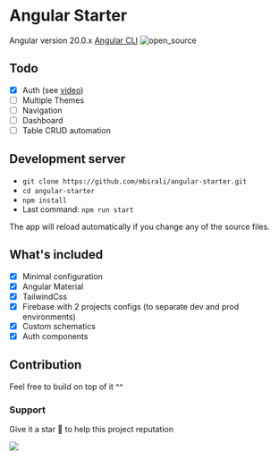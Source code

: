 # Angular Starter

Angular version 20.0.x [Angular CLI](https://github.com/angular/angular-cli)
![open_source](https://github.com/user-attachments/assets/968faa16-7381-4ed0-b7b2-226edaf742a7)

## Todo

-   [x] Auth (see [video](https://youtu.be/EW-nyOwHALo?si=RhoUjMcC91GStdKS))
-   [ ] Multiple Themes
-   [ ] Navigation
-   [ ] Dashboard
-   [ ] Table CRUD automation

## Development server

-   `git clone https://github.com/mbirali/angular-starter.git`
-   `cd angular-starter`
-   `npm install`
-   Last command: `npm run start`

The app will reload automatically if you change any of the source files.

## What's included

-   [x] Minimal configuration
-   [x] Angular Material
-   [x] TailwindCss
-   [x] Firebase with 2 projects configs (to separate dev and prod environments)
-   [x] Custom schematics
-   [x] Auth components

## Contribution

Feel free to build on top of it ^^

### Support

Give it a star 🌟 to help this project reputation

<a href="https://www.buymeacoffee.com/mbirali"><img src="https://img.buymeacoffee.com/button-api/?text=Support Project&emoji=☕&slug=mbirali&button_colour=40DCA5&font_colour=ffffff&font_family=Lato&outline_colour=000000&coffee_colour=FFDD00" /></a>
